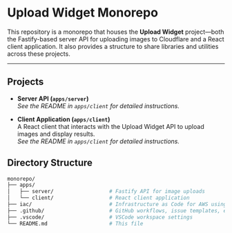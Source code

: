 # Upload Widget Monorepo

This repository is a monorepo that houses the **Upload Widget** project—both the Fastify-based server API for uploading images to Cloudflare and a React client application. It also provides a structure to share libraries and utilities across these projects.

---

## Projects

- **Server API (`apps/server`)**  
  *See the README in `apps/client` for detailed instructions.*

- **Client Application (`apps/client`)**  
  A React client that interacts with the Upload Widget API to upload images and display results.  
  *See the README in `apps/client` for detailed instructions.*

## Directory Structure

```sh
monorepo/
├── apps/
│   ├── server/                  # Fastify API for image uploads
│   └── client/                  # React client application
├── iac/                         # Infrastructure as Code for AWS using Pulumi
├── .github/                     # GitHub workflows, issue templates, etc.
├── .vscode/                     # VSCode workspace settings
└── README.md                    # This file
```

